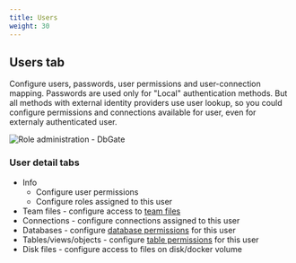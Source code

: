 ```yaml
---
title: Users
weight: 30
---
```


## Users tab
Configure users, passwords, user permissions and user-connection mapping.
Passwords are used only for "Local" authentication methods. But all methods with external identity providers use user lookup, so you could configure permissions and connections available for user, even for externaly authenticated user. 

![Role administration - DbGate](https://media.dbgate.io/img/user-administration-light.png)

### User detail tabs
* Info
  * Configure user permissions
  * Configure roles assigned to this user
* Team files - configure access to [team files](team-files)
* Connections - configure connections assigned to this user
* Databases - configure [database permissions](permissions#database-permissions) for this user
* Tables/views/objects - configure [table permissions](permissions#table-permissions) for this user
* Disk files - configure access to files on disk/docker volume

